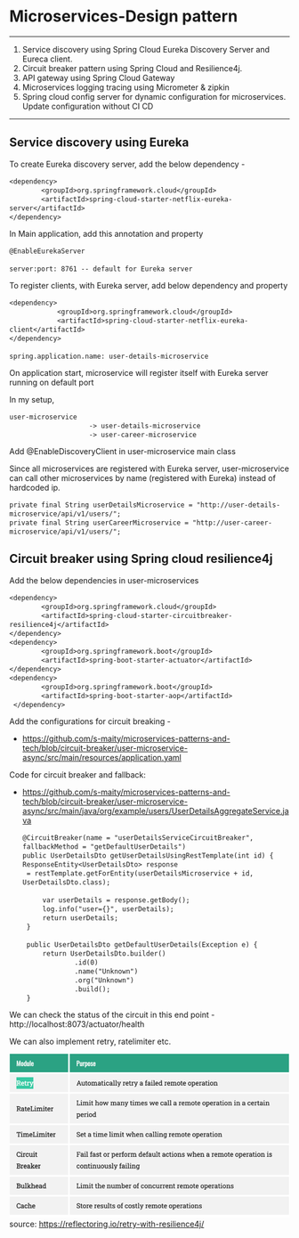# Microservices-Design pattern
-----------------------
1. Service discovery using Spring Cloud Eureka Discovery Server and Eureca client.
2. Circuit breaker pattern using Spring Cloud and Resilience4j.
3. API gateway using Spring Cloud Gateway
4. Microservices logging tracing using Micrometer & zipkin
5. Spring cloud config server for dynamic configuration for microservices. Update configuration
   without CI CD
------------------------
## Service discovery using Eureka

To create Eureka discovery server, add the below dependency - 

    <dependency>
            <groupId>org.springframework.cloud</groupId>
            <artifactId>spring-cloud-starter-netflix-eureka-server</artifactId>
    </dependency>

In Main application, add this annotation and property
   
    @EnableEurekaServer

    server:port: 8761 -- default for Eureka server

To register clients, with Eureka server, add below dependency and property

    <dependency>
                <groupId>org.springframework.cloud</groupId>
                <artifactId>spring-cloud-starter-netflix-eureka-client</artifactId>
    </dependency>

    spring.application.name: user-details-microservice

On application start, microservice will register itself with Eureka server running on default port

In my setup, 

    user-microservice 
                        -> user-details-microservice 
                        -> user-career-microservice

Add @EnableDiscoveryClient in user-microservice main class

Since all microservices are registered with Eureka server, user-microservice can call other microservices by name
(registered with Eureka) instead of hardcoded ip. 

    private final String userDetailsMicroservice = "http://user-details-microservice/api/v1/users/";
    private final String userCareerMicroservice = "http://user-career-microservice/api/v1/users/";


## Circuit breaker using Spring cloud resilience4j

Add the below dependencies in user-microservices

    <dependency>
            <groupId>org.springframework.cloud</groupId>
            <artifactId>spring-cloud-starter-circuitbreaker-resilience4j</artifactId>
    </dependency>
    <dependency>
            <groupId>org.springframework.boot</groupId>
            <artifactId>spring-boot-starter-actuator</artifactId>
    </dependency>
    <dependency>
            <groupId>org.springframework.boot</groupId>
            <artifactId>spring-boot-starter-aop</artifactId>
     </dependency>

Add the configurations for circuit breaking -
 - https://github.com/s-maity/microservices-patterns-and-tech/blob/circuit-breaker/user-microservice-async/src/main/resources/application.yaml

Code for circuit breaker and fallback:
- https://github.com/s-maity/microservices-patterns-and-tech/blob/circuit-breaker/user-microservice-async/src/main/java/org/example/users/UserDetailsAggregateService.java

      @CircuitBreaker(name = "userDetailsServiceCircuitBreaker", fallbackMethod = "getDefaultUserDetails")
      public UserDetailsDto getUserDetailsUsingRestTemplate(int id) {
      ResponseEntity<UserDetailsDto> response
       = restTemplate.getForEntity(userDetailsMicroservice + id, UserDetailsDto.class);
   
           var userDetails = response.getBody();
           log.info("user={}", userDetails);
           return userDetails;
       }
   
       public UserDetailsDto getDefaultUserDetails(Exception e) {
           return UserDetailsDto.builder()
                   .id(0)
                   .name("Unknown")
                   .org("Unknown")
                   .build();
       }

We can check the status of the circuit in this end point -
   http://localhost:8073/actuator/health

We can also implement retry, ratelimiter etc. 

![img.png](img.png)  source: https://reflectoring.io/retry-with-resilience4j/
